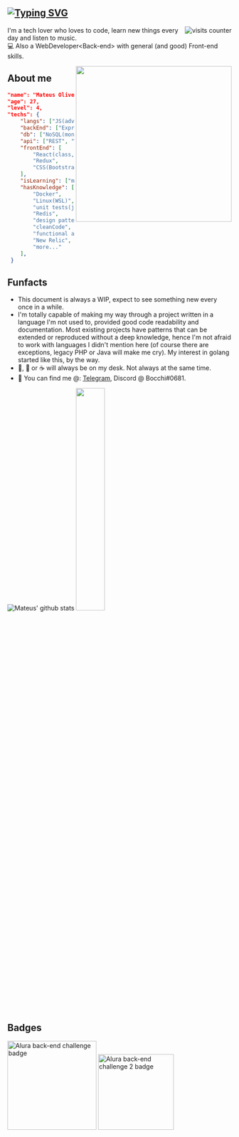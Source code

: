 
## [![Typing SVG](https://readme-typing-svg.herokuapp.com/?lines=Olá,+seja+bem-vindo!;Hello+there!+Welcome!&size=22)](https://git.io/typing-svg) 
<img align="right" src="https://komarev.com/ghpvc/?username=mateusmlo&color=ff69b4" alt="visits counter" />


I'm a tech lover who loves to code, learn new things every day and listen to music. \
:computer: Also a WebDeveloper\<Back-end> with general (and good) Front-end skills.

<img align="right" src="https://user-images.githubusercontent.com/13263031/158471939-34ea7390-7332-42f9-8839-0a957d5be4af.png" width="350" />

## About me
```json
"name": "Mateus Oliveira",
"age": 27,
"level": 4, 
"techs": { 
	"langs": ["JS(advanced)", "Golang(mid)"], 
	"backEnd": ["Express", "NestJS", "beego"], 
	"db": ["NoSQL(mongodb)", "SQL(postgres, mysql)"], 
	"api": ["REST", "WebSockets"], 
	"frontEnd": [
		"React(class, functional)", 
		"Redux", 
		"CSS(Bootstrap, Bulma)"
	], 
	"isLearning": ["microsservices", "message broker", "gRPC"], 
	"hasKnowledge": [
		"Docker",
		"Linux(WSL)",
		"unit tests(jest)", 
		"Redis", 
		"design patterns", 
		"cleanCode", 
		"functional and OOP",
		"New Relic",
		"more..."
	],  
 } 
 ```

## Funfacts
* This document is always a WIP, expect to see something new every once in a while.
* I'm totally capable of making my way through a project written in a language I'm not used to, provided good code readability and documentation. Most existing projects have patterns that can be extended or reproduced without a deep knowledge, hence I'm not afraid to work with languages I didn't mention here (of course there are exceptions, legacy PHP or Java will make me cry). My interest in golang started like this, by the way.
* :beer:, :tea: or :coffee: will always be on my desk. Not always at the same time.
* :calling: You can find me @: [Telegram](https://t.me/mmlo95), Discord @ Bocchi#0681.


![Mateus' github stats](https://github-readme-stats.vercel.app/api?username=mateusmlo&show_icons=true&count_private=true&line_height=21&theme=panda&hide_border=true)
<img src="https://github-readme-stats.vercel.app/api/top-langs/?username=mateusmlo&layout=compact&theme=panda&hide=Handlebars&hide_border=true" width="35.8%" />

## Badges

<img src="https://user-images.githubusercontent.com/79534537/130526621-667ca50a-35b5-4653-b8e8-b6d96fd4b357.png" alt="Alura back-end challenge badge" title="Alura back-end challenge badge" width="200"/> <img src="https://user-images.githubusercontent.com/13263031/155534008-2c98ac32-2987-427d-b47d-751362bc893b.png" alt="Alura back-end challenge 2 badge" title="Alura back-end challenge #2 badge" width="170"/>
